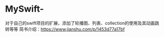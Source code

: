 # MySwift-
对于自己的swift项目的扩展，添加了轮播图、列表、collection的使用及其动画跳转等等
简书介绍：https://www.jianshu.com/p/1453d77a17bf
